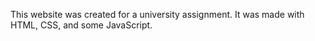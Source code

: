 This website was created for a university assignment. It was made with HTML, CSS, and some JavaScript.
